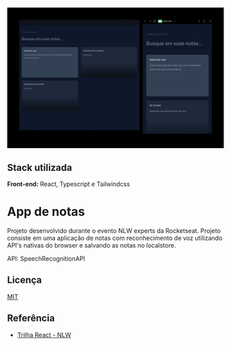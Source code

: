 
<img src="./public/example.jpg"></img>


## Stack utilizada

**Front-end:** React, Typescript e Tailwindcss



# App de notas

Projeto desenvolvido durante o evento NLW experts da Rocketseat. Projeto consiste em uma aplicação de notas com reconhecimento de voz utilizando API's nativas do browser e salvando as notas no localstore.

API: SpeechRecognitionAPI


## Licença

[MIT](https://choosealicense.com/licenses/mit/)


## Referência

 - [Trilha React - NLW](https://github.com/rocketseat-education/nlw-expert-react)

